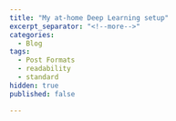 ```yaml
---
title: "My at-home Deep Learning setup"
excerpt_separator: "<!--more-->"
categories:
  - Blog
tags:
  - Post Formats
  - readability
  - standard
hidden: true
published: false

---
```

